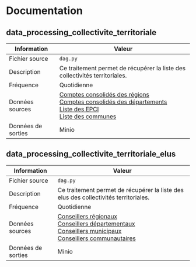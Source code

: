 # Documentation

## data_processing_collectivite_territoriale

| Information | Valeur |
| -------- | -------- |
| Fichier source | `dag.py` |
| Description | Ce traitement permet de récupérer la liste des collectivités territoriales. |
| Fréquence | Quotidienne |
| Données sources | [Comptes consolidés des régions](https://www.data.gouv.fr/datasets/5f68c4ec9920494bf28021e3/#/resources/619ee62e-8f9e-4c62-b166-abc6f2b86201)<br />[Comptes consolidés des départements](https://www.data.gouv.fr/datasets/5f68c4edc9ed7984245b654b/#/resources/2f4f901d-e3ce-4760-b122-56a311340fc4)<br />[Liste des EPCI](https://www.collectivites-locales.gouv.fr/institutions/liste-et-composition-des-epci-fiscalite-propre)<br />[Liste des communes](https://www.data.gouv.fr/datasets/630f5173873064dd369479b4/#/resources/1e3493b3-7fc0-4005-8aa7-240bdf17e617) |
| Données de sorties | Minio |


## data_processing_collectivite_territoriale_elus

| Information | Valeur |
| -------- | -------- |
| Fichier source | `dag.py` |
| Description | Ce traitement permet de récupérer la liste des elus des collectivités territoriales. |
| Fréquence | Quotidienne |
| Données sources | [Conseillers régionaux<br />Conseillers départementaux<br />Conseillers municipaux<br />Conseillers communautaires](https://www.data.gouv.fr/datasets/5c34c4d1634f4173183a64f1) |
| Données de sorties | Minio |

